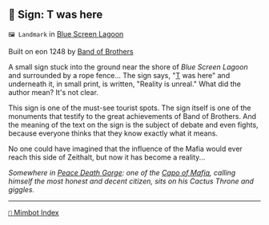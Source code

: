 ## 📌 Sign: T was here

`🖼️ Landmark` in [Blue Screen Lagoon](<https://zeithalt.github.io/r/blue_screen_lagoon>)

Built on eon 1248 by [Band of Brothers](<https://zeithalt.github.io/r/band_of_brothers>)

A small sign stuck into the ground near the shore of _Blue Screen Lagoon_ and surrounded by a rope fence... The sign says, "[T](<https://zeithalt.github.io/r/t.html>) was here" and underneath it, in small print, is written, "Reality is unreal." What did the author mean? It's not clear.

This sign is one of the must-see tourist spots. The sign itself is one of the monuments that testify to the great achievements of Band of Brothers. And the meaning of the text on the sign is the subject of debate and even fights, because everyone thinks that they know exactly what it means.

No one could have imagined that the influence of the Mafia would ever reach this side of Zeithalt, but now it has become a reality...

*Somewhere in [Peace Death Gorge](<https://zeithalt.github.io/r/peace_death_gorge.html>): one of the [Capo of Mafia](capos_of_mafia.html), calling himself the most honest and decent citizen, sits on his Cactus Throne and giggles.*

-----
[`📑` Mimbot Index](<https://zeithalt.github.io/r/#e950>)
<!---
-->